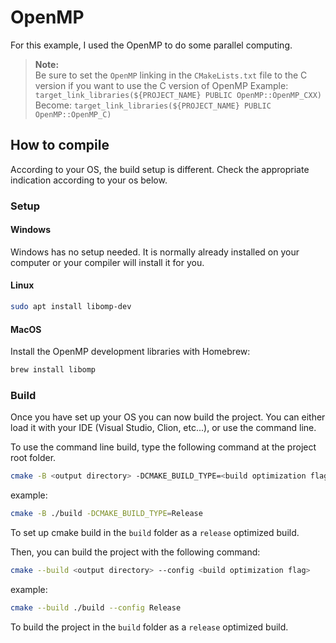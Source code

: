 # OpenMP

For this example, I used the OpenMP to do some parallel computing.

> **Note:**   
> Be sure to set the `OpenMP` linking in the `CMakeLists.txt` file to the C version if you want to use the C version of
> OpenMP
> Example: `target_link_libraries(${PROJECT_NAME} PUBLIC OpenMP::OpenMP_CXX)`
> Become: `target_link_libraries(${PROJECT_NAME} PUBLIC OpenMP::OpenMP_C)`

## How to compile

According to your OS, the build setup is different. Check the appropriate indication according to your os below.

### Setup

#### Windows

Windows has no setup needed. It is normally already installed on your computer or your compiler will install it for you.

#### Linux

```bash
sudo apt install libomp-dev
```

#### MacOS

Install the OpenMP development libraries with Homebrew:

```bash
brew install libomp
```

### Build

Once you have set up your OS you can now build the project.
You can either load it with your IDE (Visual Studio, Clion, etc...), or use the command line.

To use the command line build, type the following command at the project root folder.

```bash
cmake -B <output directory> -DCMAKE_BUILD_TYPE=<build optimization flag>
```

example:

```bash
cmake -B ./build -DCMAKE_BUILD_TYPE=Release
```

To set up cmake build in the `build` folder as a `release` optimized build.

Then, you can build the project with the following command:

```bash
cmake --build <output directory> --config <build optimization flag>
```

example:

```bash
cmake --build ./build --config Release
```

To build the project in the `build` folder as a `release` optimized build.
